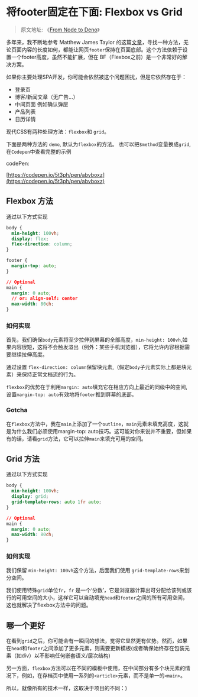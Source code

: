 # 将footer固定在下面: Flexbox vs Grid

> 原文地址: 《[From Node to Deno](https://aralroca.com/blog/from-node-to-deno)》

多年来，我不断地参考 Matthew James Taylor 的这篇[文章](https://matthewjamestaylor.com/bottom-footer)，寻找一种方法，无论页面内容的长度如何，都能让网页`footer`保持在页面底部。这个方法依赖于设置一个footer高度，虽然不能扩展，但在 BF（Flexbox之前）是一个非常好的解决方案。

如果你主要处理SPA开发，你可能会依然被这个问题困扰，但是它依然存在于：

[//]: <If you mostly deal with SPA development, you may be confused about why this problem is still around, but it's still a possibility to find your footer floating up for:>

- 登录页
- 博客/新闻文章（无广告...）
- 中间页面 例如确认弹层
- 产品列表
- 日历详情

现代CSS有两种处理方法：`flexbox`和 `grid`。

下面是两种方法的 `demo`, 默认为`flexbox`的方法。
也可以把`$method`变量换成`grid`, 在`Codepen`中查看完整的示例

codePen:

[https://codepen.io/5t3ph/pen/abvboxz](https://codepen.io/5t3ph/pen/abvboxz)

## Flexbox 方法

通过以下方式实现

```css
body {
  min-height: 100vh;
  display: flex;
  flex-direction: column;
}

footer {
  margin-top: auto;
}

// Optional
main {
  margin: 0 auto;
  // or: align-self: center
  max-width: 80ch;
}
```

### 如何实现

首先，我们确保`body`元素将至少拉伸到屏幕的全部高度，`min-height: 100vh`,如果内容很短，这将不会触发溢出（例外：某些手机浏览器），它将允许内容根据需要继续拉伸高度。

通过设置 `flex-direction: column`保留块元素,（假定`body`子元素实际上都是块元素）来保持正常文档流的行为。

`flexbox`的优势在于利用`margin: auto`填充它在相应方向上最近的同级中的空间,设置`margin-top: auto`有效地将`footer`推到屏幕的底部。

### Gotcha

在`flexbox`方法中，我在`main`上添加了一个`outline`，`main`元素未填充高度，这就是为什么我们必须使用margin-top: auto技巧。这可能对你来说并不重要，但如果有的话，请看`grid`方法，它可以拉伸`main`来填充可用的空间。

## Grid 方法

通过以下方式实现

```css
body {
  min-height: 100vh;
  display: grid;
  grid-template-rows: auto 1fr auto;
}

// Optional
main {
  margin: 0 auto;
  max-width: 80ch;
}
```

### 如何实现

我们保留 `min-height: 100vh`这个方法，后面我们使用
`grid-template-rows`来划分空间。

我们使用特殊`grid`单位`fr`，`fr` 是一个‘分数’，它是浏览器计算出可分配给该列或该行的可用空间的大小，这样它可以自动填充`head`和`footer`之间的所有可用空间，这也就解决了flexbox方法中的问题。

## 哪一个更好

在看到`grid`之后，你可能会有一瞬间的想法，觉得它显然更有优势。然而，如果在`head`和`footer`之间添加了更多元素，则需要更新模板(或者确保始终存在包装元素（如div）以不影响任何嵌套语义/层次结构)

另一方面，`flexbox`方法可以在不同的模板中使用，在中间部分有多个块元素的情况下，例如，在存档页中使用一系列的`<article>`元素，而不是单一的`<main>`。

所以，就像所有的技术一样，这取决于项目的不同：) 
